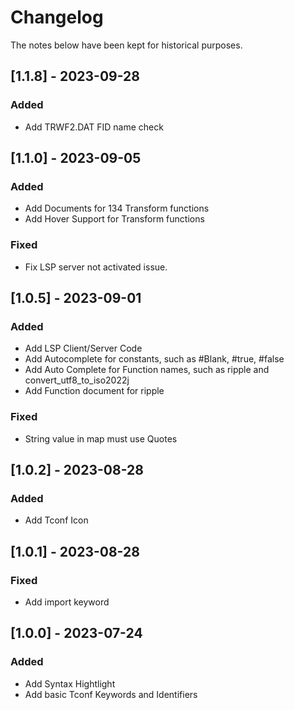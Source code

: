 # Changelog

The notes below have been kept for historical purposes.

## [1.1.8] - 2023-09-28

### Added

- Add TRWF2.DAT FID name check

## [1.1.0] - 2023-09-05

### Added

- Add Documents for 134 Transform functions
- Add Hover Support for Transform functions

### Fixed

- Fix LSP server not activated issue.

## [1.0.5] - 2023-09-01

### Added

- Add LSP Client/Server Code
- Add Autocomplete for constants, such as #Blank, #true, #false
- Add Auto Complete for Function names, such as ripple and convert_utf8_to_iso2022j
- Add Function document for ripple

### Fixed

- String value in map must use Quotes

## [1.0.2] - 2023-08-28

### Added

- Add Tconf Icon

## [1.0.1] - 2023-08-28

### Fixed

- Add import keyword

## [1.0.0] - 2023-07-24

### Added

- Add Syntax Hightlight
- Add basic Tconf Keywords and Identifiers
